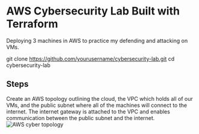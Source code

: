 
# AWS Cybersecurity Lab Built with Terraform
Deploying 3 machines in AWS to practice my defending and attacking on VMs. 

git clone https://github.com/yourusername/cybersecurity-lab.git
cd cybersecurity-lab

## Steps

Create an AWS topology outlining the cloud, the VPC which holds all of our VMs, and the public subnet where all of the machines will connect to the internet. The internet gateway is attached to the VPC and enables communication between the public subnet and the internet.
![AWS cyber topology](https://github.com/user-attachments/assets/f4bd6cdd-ba8e-4daa-a0a3-9a11166b53e1)
